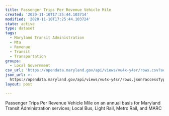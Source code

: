 ```yaml
---
title: Passenger Trips Per Revenue Vehicle Mile
created: '2020-11-10T17:25:44.103714'
modified: '2020-11-10T17:25:44.103724'
state: active
type: dataset
tags:
  - Maryland Transit Administration
  - Mta
  - Revenue
  - Transit
  - Transportation
groups:
  - Local Government
csv_url: 'https://opendata.maryland.gov/api/views/vu4x-y4sr/rows.csv?accessType=DOWNLOAD'
json_url: >-
  https://opendata.maryland.gov/api/views/vu4x-y4sr/rows.json?accessType=DOWNLOAD
layout: post

---
```

Passenger Trips Per Revenue Vehicle Mile on an annual basis for Maryland Transit Administration services; Local Bus, Light Rail, Metro Rail, and MARC
